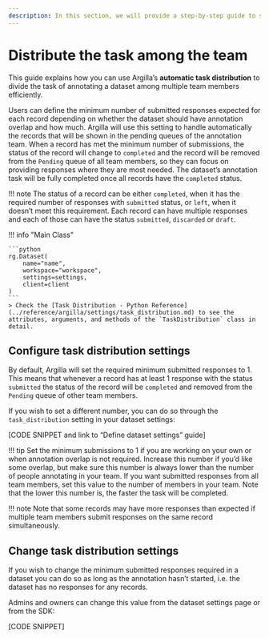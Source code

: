 ```yaml
---
description: In this section, we will provide a step-by-step guide to show how to distribute the annotation task among team members.
---
```


# Distribute the task among the team

This guide explains how you can use Argilla’s **automatic task distribution** to divide the task of annotating a dataset among multiple team members efficiently. 

Users can define the minimum number of submitted responses expected for each record depending on whether the dataset should have annotation overlap and how much. Argilla will use this setting to handle automatically the records that will be shown in the pending queues of the annotation team. When a record has met the minimum number of submissions, the status of the record will change to `completed` and the record will be removed from the `Pending` queue of all team members, so they can focus on providing responses where they are most needed. The dataset’s annotation task will be fully completed once all records have the `completed` status.

!!! note
    The status of a record can be either `completed`, when it has the required number of responses with `submitted` status, or `left`, when it doesn’t meet this requirement.
    Each record can have multiple responses and each of those can have the status `submitted`, `discarded` or `draft`.

!!! info "Main Class"

    ```python
    rg.Dataset(
        name="name",
        workspace="workspace",
        settings=settings,
        client=client
    )
    ```
    > Check the [Task Distribution - Python Reference](../reference/argilla/settings/task_distribution.md) to see the attributes, arguments, and methods of the `TaskDistribution` class in detail.

## Configure task distribution settings

By default, Argilla will set the required minimum submitted responses to 1. This means that whenever a record has at least 1 response with the status `submitted` the status of the record will be `completed` and removed from the `Pending` queue of other team members.

If you wish to set a different number, you can do so through the `task_distribution` setting in your dataset settings:

[CODE SNIPPET and link to “Define dataset settings” guide]

!!! tip
    Set the minimum submissions to 1 if you are working on your own or when annotation overlap is not required. Increase this number if you’d like some overlap, but make sure this number is always lower than the number of people annotating in your team. If you want submitted responses from all team members, set this value to the number of members in your team. Note that the lower this number is, the faster the task will be completed.

!!! note
    Note that some records may have more responses than expected if multiple team members submit responses on the same record simultaneously.

## Change task distribution settings

If you wish to change the minimum submitted responses required in a dataset you can do so as long as the annotation hasn’t started, i.e. the dataset has no responses for any records.

Admins and owners can change this value from the dataset settings page or from the SDK:

[CODE SNIPPET]